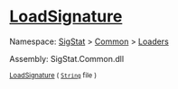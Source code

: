 # [LoadSignature](./ImageLoader-100663884.md)

Namespace: [SigStat]() > [Common](./../../README.md) > [Loaders](./../README.md)

Assembly: SigStat.Common.dll

<sub>[LoadSignature](./ImageLoader-100663884.md) ( [`String`](https://docs.microsoft.com/en-us/dotnet/api/System.String) file )</sub>              <sub></sub>
